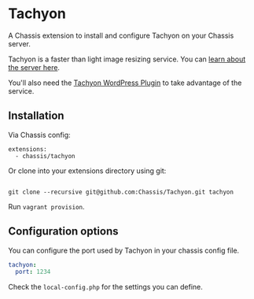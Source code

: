# Tachyon

A Chassis extension to install and configure Tachyon on your Chassis server.

Tachyon is a faster than light image resizing service. You can [learn about the
server here](https://github.com/humanmade/tachyon).

You'll also need the [Tachyon WordPress Plugin](https://github.com/humanmade/tachyon-plugin) to take advantage of the service.

## Installation

Via Chassis config:

```
extensions:
  - chassis/tachyon
```

Or clone into your extensions directory using git:

```

git clone --recursive git@github.com:Chassis/Tachyon.git tachyon
```

Run `vagrant provision`.

## Configuration options

You can configure the port used by Tachyon in your chassis config file.
```yaml
tachyon:
  port: 1234
```

Check the `local-config.php` for the settings you can define.
